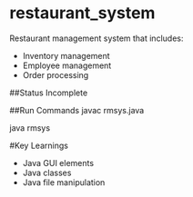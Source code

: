 # restaurant_system
Restaurant management system that includes:
<ul>
  <li>Inventory management</li>
  <li>Employee management</li>
  <li>Order processing</li>
 </ul>
  
 ##Status
 Incomplete
 
 ##Run Commands
 javac rmsys.java
 
 java rmsys
 
 #Key Learnings
 <ul>
  <li>Java GUI elements</li>
  <li>Java classes</li>
  <li>Java file manipulation</li>
 </ul>
